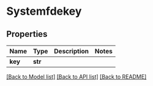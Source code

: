 # Systemfdekey

## Properties
Name | Type | Description | Notes
------------ | ------------- | ------------- | -------------
**key** | **str** |  | 

[[Back to Model list]](../README.md#documentation-for-models) [[Back to API list]](../README.md#documentation-for-api-endpoints) [[Back to README]](../README.md)

